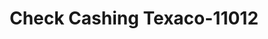 ---
f_zip-code: 93609
f_state-code: CA
title: Check Cashing Texaco-11012
f_phone: 559-864-0503
f_city-only: Caruthers
f_address: 2459 West Tahoe Avenue Caruthers
f_location-unique-id: '11012'
slug: check-cashing-texaco-11012
updated-on: '2024-05-30T13:46:58.046Z'
created-on: '2024-05-30T13:36:59.803Z'
published-on: '2024-05-30T13:54:32.469Z'
f_city-state: cms/city/caruthers-ca.md
f_company: cms/company/check-cashing-texaco.md
f_state: cms/state/california.md
layout: '[payday-loan].html'
tags: payday-loan
---
